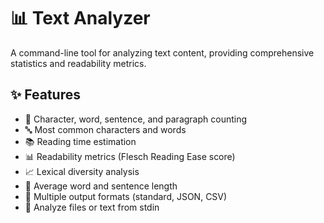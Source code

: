 # 📊 Text Analyzer

A command-line tool for analyzing text content, providing comprehensive statistics and readability metrics.

## ✨ Features

- 📝 Character, word, sentence, and paragraph counting
- 🔤 Most common characters and words
- 📚 Reading time estimation
- 📊 Readability metrics (Flesch Reading Ease score)
- 📈 Lexical diversity analysis
- 🔢 Average word and sentence length
- 📄 Multiple output formats (standard, JSON, CSV)
- 💾 Analyze files or text from stdin

